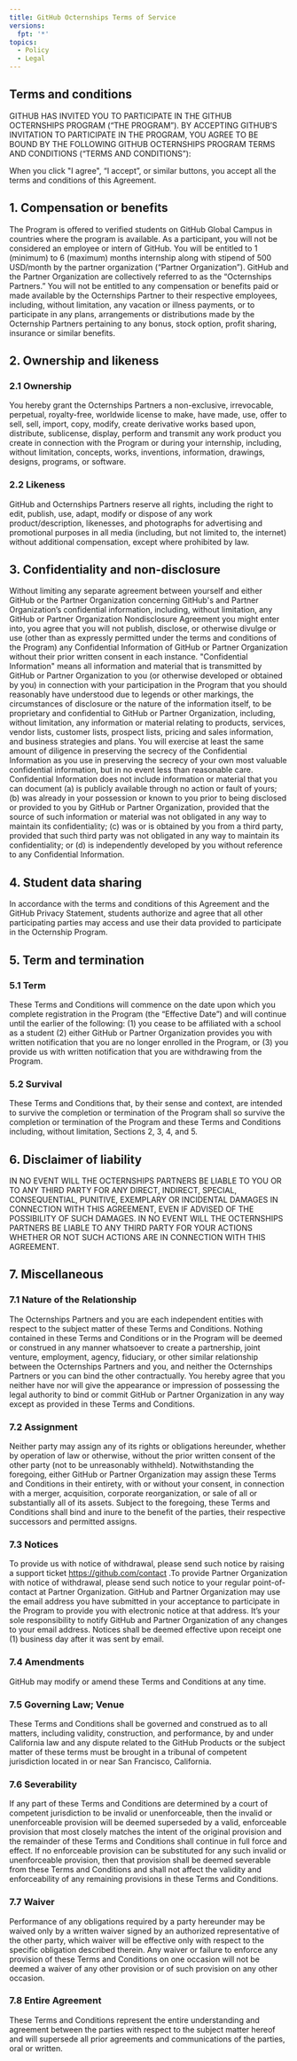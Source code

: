 ```yaml
---
title: GitHub Octernships Terms of Service
versions:
  fpt: '*'
topics:
  - Policy
  - Legal
---
```



## Terms and conditions

GITHUB HAS INVITED YOU TO PARTICIPATE IN THE GITHUB OCTERNSHIPS PROGRAM (“THE PROGRAM”). BY ACCEPTING GITHUB’S INVITATION TO PARTICIPATE IN THE PROGRAM, YOU AGREE TO BE BOUND BY THE FOLLOWING GITHUB OCTERNSHIPS PROGRAM TERMS AND CONDITIONS (“TERMS AND CONDITIONS”):

When you click "I agree", “I accept”, or similar buttons, you accept all the terms and conditions of this Agreement. 


## 1. Compensation or benefits
The Program is offered to verified students on GitHub Global Campus in countries where the program is available. As a participant, you will not be considered an employee or intern of GitHub. You will be entitled to 1 (minimum) to 6 (maximum)  months internship along with stipend of 500 USD/month by the partner organization (“Partner Organization”). GitHub and the Partner Organization are collectively referred to as the “Octernships Partners.” You will not be entitled to any compensation or benefits paid or made available by the Octernships Partner to their respective employees, including, without limitation, any vacation or illness payments, or to participate in any plans, arrangements or distributions made by the Octernship Partners pertaining to any bonus, stock option, profit sharing, insurance or similar benefits.

## 2. Ownership and likeness
### 2.1 Ownership
You hereby grant the Octernships Partners a non-exclusive, irrevocable, perpetual, royalty-free, worldwide license to make, have made, use, offer to sell, sell, import, copy, modify, create derivative works based upon, distribute, sublicense, display, perform and transmit any work product you create in connection with the Program or during your internship, including, without limitation, concepts, works, inventions, information, drawings, designs, programs, or software.  
### 2.2 Likeness
GitHub and Octernships Partners reserve all rights, including the right to edit, publish, use, adapt, modify or dispose of any work product/description, likenesses, and photographs for advertising and promotional purposes in all media (including, but not limited to, the internet) without additional compensation, except where prohibited by law. 

## 3. Confidentiality and non-disclosure
Without limiting any separate agreement between yourself and either GitHub or the Partner Organization concerning GitHub's and Partner Organization’s confidential information, including, without limitation, any GitHub or Partner Organization Nondisclosure Agreement you might enter into, you agree that you will not publish, disclose, or otherwise divulge or use (other than as expressly permitted under the terms and conditions of the Program) any Confidential Information of GitHub or Partner Organization without their prior written consent in each instance. "Confidential Information" means all information and material that is transmitted by GitHub or Partner Organization to you (or otherwise developed or obtained by you) in connection with your participation in the Program that you should reasonably have understood due to legends or other markings, the circumstances of disclosure or the nature of the information itself, to be proprietary and confidential to GitHub or Partner Organization, including, without limitation, any information or material relating to products, services, vendor lists, customer lists, prospect lists, pricing and sales information, and business strategies and plans. You will exercise at least the same amount of diligence in preserving the secrecy of the Confidential Information as you use in preserving the secrecy of your own most valuable confidential information, but in no event less than reasonable care. Confidential Information does not include information or material that you can document (a) is publicly available through no action or fault of yours; (b) was already in your possession or known to you prior to being disclosed or provided to you by GitHub or Partner Organization, provided that the source of such information or material was not obligated in any way to maintain its confidentiality; (c) was or is obtained by you from a third party, provided that such third party was not obligated in any way to maintain its confidentiality; or (d) is independently developed by you without reference to any Confidential Information.

## 4. Student data sharing
In accordance with the terms and conditions of this Agreement and the GitHub Privacy Statement, students authorize and agree that all other participating parties may access and use their data provided to participate in the Octernship Program.

## 5. Term and termination
### 5.1 Term
These Terms and Conditions will commence on the date upon which you complete registration in the Program (the “Effective Date”) and will continue until the earlier of the following:
(1) you cease to be affiliated with a school as a student
(2) either GitHub or Partner Organization provides you with written notification that you are no longer enrolled in the Program, or
(3) you provide us with written notification that you are withdrawing from the Program.

### 5.2 Survival
These Terms and Conditions that, by their sense and context, are intended to survive the completion or termination of the Program shall so survive the completion or termination of the Program and these Terms and Conditions including, without limitation, Sections 2, 3, 4, and 5.

## 6. Disclaimer of liability
IN NO EVENT WILL THE OCTERNSHIPS PARTNERS BE LIABLE TO YOU OR TO ANY THIRD PARTY FOR ANY DIRECT, INDIRECT, SPECIAL, CONSEQUENTIAL, PUNITIVE, EXEMPLARY OR INCIDENTAL DAMAGES IN CONNECTION WITH THIS AGREEMENT, EVEN IF ADVISED OF THE POSSIBILITY OF SUCH DAMAGES. IN NO EVENT WILL THE OCTERNSHIPS PARTNERS BE LIABLE TO ANY THIRD PARTY FOR YOUR ACTIONS WHETHER OR NOT SUCH ACTIONS ARE IN CONNECTION WITH THIS AGREEMENT.

## 7. Miscellaneous
### 7.1 Nature of the Relationship
The Octernships Partners and you are each independent entities with respect to the subject matter of these Terms and Conditions. Nothing contained in these Terms and Conditions or in the Program will be deemed or construed in any manner whatsoever to create a partnership, joint venture, employment, agency, fiduciary, or other similar relationship between the Octernships Partners and you, and neither the Octernships Partners or you can bind the other contractually. You hereby agree that you neither have nor will give the appearance or impression of possessing the legal authority to bind or commit GitHub or Partner Organization in any way except as provided in these Terms and Conditions.

### 7.2 Assignment
Neither party may assign any of its rights or obligations hereunder, whether by operation of law or otherwise, without the prior written consent of the other party (not to be unreasonably withheld). Notwithstanding the foregoing, either GitHub or Partner Organization may assign these Terms and Conditions in their entirety, with or without your consent, in connection with a merger, acquisition, corporate reorganization, or sale of all or substantially all of its assets. Subject to the foregoing, these Terms and Conditions shall bind and inure to the benefit of the parties, their respective successors and permitted assigns.

### 7.3 Notices
To provide us with notice of withdrawal, please send such notice by raising a support ticket https://github.com/contact .To provide Partner Organization with notice of withdrawal, please send such notice to your regular point-of-contact at Partner Organization. GitHub and Partner Organization may use the email address you have submitted in your acceptance to participate in the Program to provide you with electronic notice at that address. It’s your sole responsibility to notify GitHub and Partner Organization of any changes to your email address. Notices shall be deemed effective upon receipt one (1) business day after it was sent by email.

### 7.4 Amendments
GitHub may modify or amend these Terms and Conditions at any time.

### 7.5 Governing Law; Venue
These Terms and Conditions shall be governed and construed as to all matters, including validity, construction, and performance, by and under California law and any dispute related to the GitHub Products or the subject matter of these terms must be brought in a tribunal of competent jurisdiction located in or near San Francisco, California.

### 7.6 Severability
If any part of these Terms and Conditions are determined by a court of competent jurisdiction to be invalid or unenforceable, then the invalid or unenforceable provision will be deemed superseded by a valid, enforceable provision that most closely matches the intent of the original provision and the remainder of these Terms and Conditions shall continue in full force and effect. If no enforceable provision can be substituted for any such invalid or unenforceable provision, then that provision shall be deemed severable from these Terms and Conditions and shall not affect the validity and enforceability of any remaining provisions in these Terms and Conditions.

### 7.7 Waiver
Performance of any obligations required by a party hereunder may be waived only by a written waiver signed by an authorized representative of the other party, which waiver will be effective only with respect to the specific obligation described therein. Any waiver or failure to enforce any provision of these Terms and Conditions on one occasion will not be deemed a waiver of any other provision or of such provision on any other occasion.

### 7.8 Entire Agreement
These Terms and Conditions represent the entire understanding and agreement between the parties with respect to the subject matter hereof and will supersede all prior agreements and communications of the parties, oral or written.


